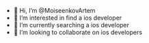 - 👋 Hi, I’m @MoiseenkovArtem
- 👀 I’m interested in find a ios developer
- 🌱 I’m currently searching a ios developer
- 💞️ I’m looking to collaborate on ios developers
